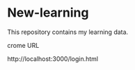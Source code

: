 # New-learning
This repository contains my learning data.


crome URL

http://localhost:3000/login.html
